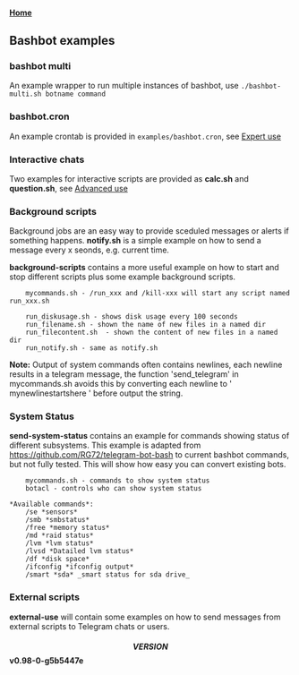 #### [Home](../README.md)

## Bashbot examples

### bashbot multi
An example wrapper to run multiple instances of bashbot, use ```./bashbot-multi.sh botname command```

### bashbot.cron
An example crontab is provided in ```examples/bashbot.cron```, see [Expert use](../doc/4_expert.md#Scedule-bashbot-from-Cron)


### Interactive chats
Two examples for interactive scripts are provided as **calc.sh** and **question.sh**, see [Advanced use](../doc/3_advanced.md#Interactive-Chats)

### Background scripts

Background jobs are an easy way to provide sceduled messages or alerts if something happens.
**notify.sh** is a simple example on how to send a message every x seonds, e.g. current time.

**background-scripts** contains a more useful example on how to start and stop different scripts plus some example background scripts.

```
    mycommands.sh - /run_xxx and /kill-xxx will start any script named run_xxx.sh

    run_diskusage.sh - shows disk usage every 100 seconds
    run_filename.sh	- shown the name of new files in a named dir
    run_filecontent.sh	- shown the content of new files in a named dir
    run_notify.sh - same as notify.sh
```
**Note:** Output of system commands often contains newlines, each newline results in a telegram message, the function 'send_telegram' in
mycommands.sh avoids this by converting each newline to ' mynewlinestartshere ' before output the string.

### System Status

**send-system-status** contains an example for commands showing status of different subsystems. This example is adapted from
 https://github.com/RG72/telegram-bot-bash to current bashbot commands, but not fully tested. This will show how easy you can
convert existing bots.

```
    mycommands.sh - commands to show system status
    botacl - controls who can show system status

*Available commands*:
	/se *sensors*
	/smb *smbstatus*
	/free *memory status*
	/md *raid status*
	/lvm *lvm status*
	/lvsd *Datailed lvm status*
	/df *disk space*
	/ifconfig *ifconfig output*
	/smart *sda* _smart status for sda drive_
```
### External scripts

**external-use** will contain some examples on how to send messages from external scripts to Telegram chats or users.

#### $$VERSION$$ v0.98-0-g5b5447e


